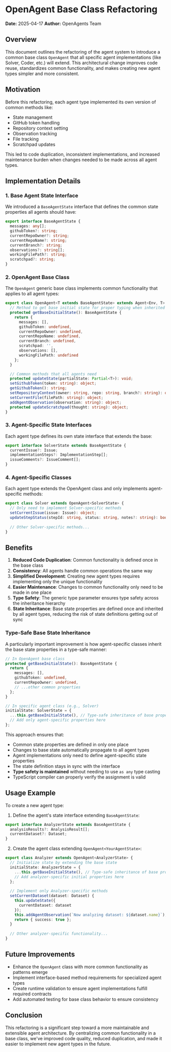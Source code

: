 # OpenAgent Base Class Refactoring

**Date:** 2025-04-17
**Author:** OpenAgents Team

## Overview

This document outlines the refactoring of the agent system to introduce a common base class `OpenAgent` that all specific agent implementations (like Solver, Coder, etc.) will extend. This architectural change improves code reuse, standardizes common functionality, and makes creating new agent types simpler and more consistent.

## Motivation

Before this refactoring, each agent type implemented its own version of common methods like:

- State management
- GitHub token handling
- Repository context setting
- Observation tracking
- File tracking
- Scratchpad updates

This led to code duplication, inconsistent implementations, and increased maintenance burden when changes needed to be made across all agent types.

## Implementation Details

### 1. Base Agent State Interface

We introduced a `BaseAgentState` interface that defines the common state properties all agents should have:

```typescript
export interface BaseAgentState {
  messages: any[];
  githubToken?: string;
  currentRepoOwner?: string;
  currentRepoName?: string;
  currentBranch?: string;
  observations?: string[];
  workingFilePath?: string;
  scratchpad?: string;
}
```

### 2. OpenAgent Base Class

The `OpenAgent` generic base class implements common functionality that applies to all agent types:

```typescript
export class OpenAgent<T extends BaseAgentState> extends Agent<Env, T> {
  // Method to get base initial state for proper typing when inherited
  protected getBaseInitialState(): BaseAgentState {
    return {
      messages: [],
      githubToken: undefined,
      currentRepoOwner: undefined,
      currentRepoName: undefined,
      currentBranch: undefined,
      scratchpad: '',
      observations: [],
      workingFilePath: undefined
    };
  }

  // Common methods that all agents need
  protected updateState(partialState: Partial<T>): void;
  setGithubToken(token: string): object;
  getGithubToken(): string;
  setRepositoryContext(owner: string, repo: string, branch?: string): object;
  setCurrentFile(filePath: string): object;
  addAgentObservation(observation: string): object;
  protected updateScratchpad(thought: string): object;
}
```

### 3. Agent-Specific State Interfaces

Each agent type defines its own state interface that extends the base:

```typescript
export interface SolverState extends BaseAgentState {
  currentIssue?: Issue;
  implementationSteps?: ImplementationStep[];
  issueComments?: IssueComment[];
}
```

### 4. Agent-Specific Classes

Each agent type extends the OpenAgent class and only implements agent-specific methods:

```typescript
export class Solver extends OpenAgent<SolverState> {
  // Only need to implement Solver-specific methods
  setCurrentIssue(issue: Issue): object;
  updateStepStatus(stepId: string, status: string, notes?: string): boolean;
  
  // Other Solver-specific methods...
}
```

## Benefits

1. **Reduced Code Duplication**: Common functionality is defined once in the base class
2. **Consistency**: All agents handle common operations the same way
3. **Simplified Development**: Creating new agent types requires implementing only the unique functionality
4. **Easier Maintenance**: Changes to common functionality only need to be made in one place
5. **Type Safety**: The generic type parameter ensures type safety across the inheritance hierarchy
6. **State Inheritance**: Base state properties are defined once and inherited by all agent types, reducing the risk of state definitions getting out of sync

### Type-Safe Base State Inheritance

A particularly important improvement is how agent-specific classes inherit the base state properties in a type-safe manner:

```typescript
// In OpenAgent base class
protected getBaseInitialState(): BaseAgentState {
  return {
    messages: [],
    githubToken: undefined,
    currentRepoOwner: undefined,
    // ...other common properties
  };
}

// In specific agent class (e.g., Solver)
initialState: SolverState = {
  ...this.getBaseInitialState(), // Type-safe inheritance of base properties
  // Add only agent-specific properties here
};
```

This approach ensures that:
- Common state properties are defined in only one place
- Changes to base state automatically propagate to all agent types
- Agent implementations only need to define agent-specific state properties 
- The state definition stays in sync with the interface
- **Type safety is maintained** without needing to use `as any` type casting
- TypeScript compiler can properly verify the assignment is valid

## Usage Example

To create a new agent type:

1. Define the agent's state interface extending `BaseAgentState`:
```typescript
export interface AnalyzerState extends BaseAgentState {
  analysisResults?: AnalysisResult[];
  currentDataset?: Dataset;
}
```

2. Create the agent class extending `OpenAgent<YourAgentState>`:
```typescript
export class Analyzer extends OpenAgent<AnalyzerState> {
  // Initialize state by extending the base state
  initialState: AnalyzerState = {
    ...this.getBaseInitialState(), // Type-safe inheritance of base properties
    // Add analyzer-specific initial properties here
  };
  
  // Implement only Analyzer-specific methods
  setCurrentDataset(dataset: Dataset) {
    this.updateState({
      currentDataset: dataset
    });
    this.addAgentObservation(`Now analyzing dataset: ${dataset.name}`);
    return { success: true };
  }
  
  // Other analyzer-specific functionality...
}
```

## Future Improvements

- Enhance the `OpenAgent` class with more common functionality as patterns emerge
- Implement interface-based method requirements for specialized agent types
- Create runtime validation to ensure agent implementations fulfill required contracts
- Add automated testing for base class behavior to ensure consistency

## Conclusion

This refactoring is a significant step toward a more maintainable and extensible agent architecture. By centralizing common functionality in a base class, we've improved code quality, reduced duplication, and made it easier to implement new agent types in the future.